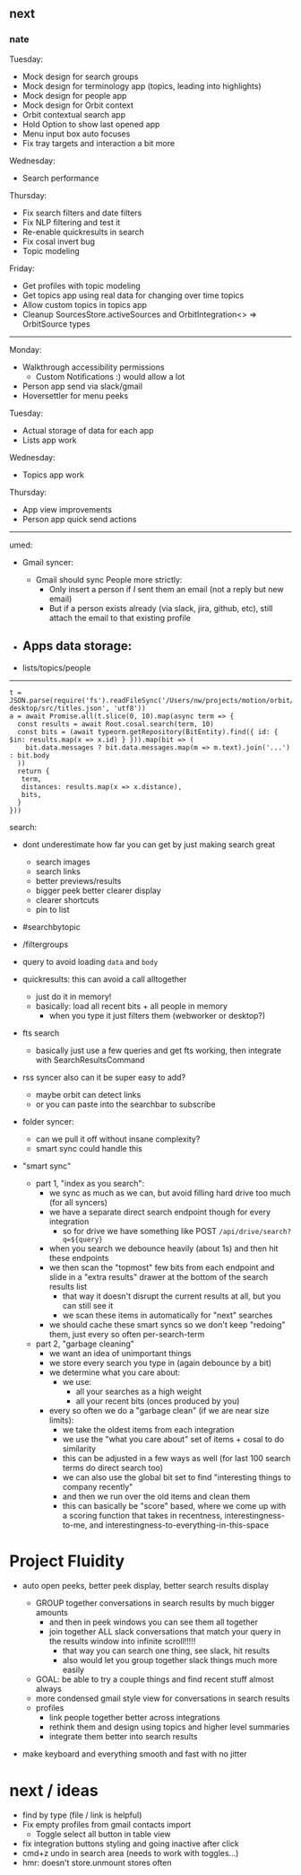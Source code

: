 ## next

### nate

Tuesday:

- Mock design for search groups
- Mock design for terminology app (topics, leading into highlights)
- Mock design for people app
- Mock design for Orbit context
- Orbit contextual search app
- Hold Option to show last opened app
- Menu input box auto focuses
- Fix tray targets and interaction a bit more

Wednesday:

- Search performance

Thursday:

- Fix search filters and date filters
- Fix NLP filtering and test it
- Re-enable quickresults in search
- Fix cosal invert bug
- Topic modeling

Friday:

- Get profiles with topic modeling
- Get topics app using real data for changing over time topics
- Allow custom topics in topics app
- Cleanup SourcesStore.activeSources and OrbitIntegration<> => OrbitSource types

---

Monday:

- Walkthrough accessibility permissions
  - Custom Notifications :) would allow a lot
- Person app send via slack/gmail
- Hoversettler for menu peeks

Tuesday:

- Actual storage of data for each app
- Lists app work

Wednesday:

- Topics app work

Thursday:

- App view improvements
- Person app quick send actions

---

umed:

- Gmail syncer:

  - Gmail should sync People more strictly:
    - Only insert a person if _I_ sent them an email (not a reply but new email)
    - But if a person exists already (via slack, jira, github, etc), still attach the email to that existing profile

- ## Apps data storage:

* lists/topics/people

---

```
t = JSON.parse(require('fs').readFileSync('/Users/nw/projects/motion/orbit/app/orbit-desktop/src/titles.json', 'utf8'))
a = await Promise.all(t.slice(0, 10).map(async term => {
  const results = await Root.cosal.search(term, 10)
  const bits = (await typeorm.getRepository(BitEntity).find({ id: { $in: results.map(x => x.id) } })).map(bit => (
    bit.data.messages ? bit.data.messages.map(m => m.text).join('...') : bit.body
  ))
  return {
   term,
   distances: results.map(x => x.distance),
   bits,
  }
}))
```

search:

- dont underestimate how far you can get by just making search great
  - search images
  - search links
  - better previews/results
  - bigger peek better clearer display
  - clearer shortcuts
  - pin to list
- #searchbytopic
- /filtergroups
- query to avoid loading `data` and `body`
- quickresults: this can avoid a call alltogether

  - just do it in memory!
  - basically: load all recent bits + all people in memory
    - when you type it just filters them (webworker or desktop?)

- fts search

  - basically just use a few queries and get fts working, then integrate with SearchResultsCommand

- rss syncer also can it be super easy to add?

  - maybe orbit can detect links
  - or you can paste into the searchbar to subscribe

- folder syncer:

  - can we pull it off without insane complexity?
  - smart sync could handle this

- "smart sync"

  - part 1, "index as you search":
    - we sync as much as we can, but avoid filling hard drive too much (for all syncers)
    - we have a separate direct search endpoint though for every integration
      - so for drive we have something like POST `/api/drive/search?q=${query}`
    - when you search we debounce heavily (about 1s) and then hit these endpoints
    - we then scan the "topmost" few bits from each endpoint and slide in a "extra results" drawer at the bottom of the search results list
      - that way it doesn't disrupt the current results at all, but you can still see it
      - we scan these items in automatically for "next" searches
    - we should cache these smart syncs so we don't keep "redoing" them, just every so often per-search-term
  - part 2, "garbage cleaning"
    - we want an idea of unimportant things
    - we store every search you type in (again debounce by a bit)
    - we determine what you care about:
      - we use:
        - all your searches as a high weight
        - all your recent bits (onces produced by you)
    - every so often we do a "garbage clean" (if we are near size limits):
      - we take the oldest items from each integration
      - we use the "what you care about" set of items + cosal to do similarity
      - this can be adjusted in a few ways as well (for last 100 search terms do direct search too)
      - we can also use the global bit set to find "interesting things to company recently"
      - and then we run over the old items and clean them
      - this can basically be "score" based, where we come up with a scoring function that takes in recentness, interestingness-to-me, and interestingness-to-everything-in-this-space

# Project Fluidity

- auto open peeks, better peek display, better search results display

  - GROUP together conversations in search results by much bigger amounts
    - and then in peek windows you can see them all together
    - join together ALL slack conversations that match your query in the results window into infinite scroll!!!!!
      - that way you can search one thing, see slack, hit results
      - also would let you group together slack things much more easily
  - GOAL: be able to try a couple things and find recent stuff almost always
  - more condensed gmail style view for conversations in search results
  - profiles
    - link people together better across integrations
    - rethink them and design using topics and higher level summaries
    - integrate them better into search results

- make keyboard and everything smooth and fast with no jitter

# next / ideas

- find by type (file / link is helpful)
- Fix empty profiles from gmail contacts import
  - Toggle select all button in table view
- fix integration buttons styling and going inactive after click
- cmd+z undo in search area (needs to work with toggles...)
- hmr: doesn't store.unmount stores often
